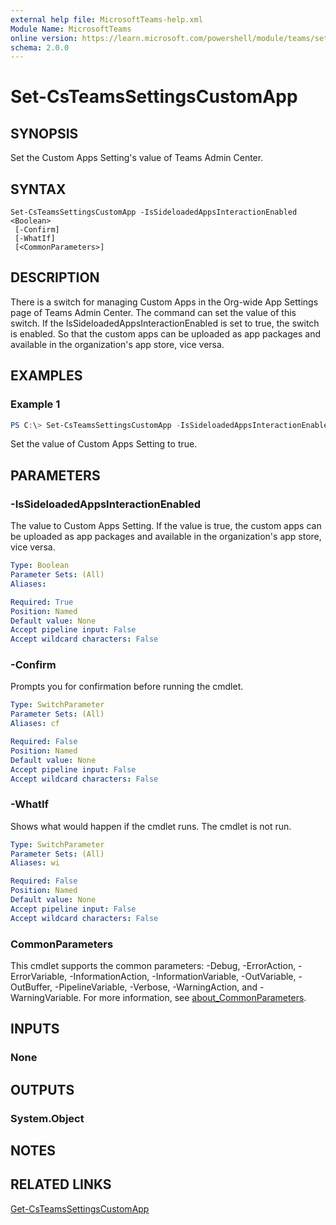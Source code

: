 ```yaml
---
external help file: MicrosoftTeams-help.xml
Module Name: MicrosoftTeams
online version: https://learn.microsoft.com/powershell/module/teams/set-csteamssettingscustomapp
schema: 2.0.0
---
```


# Set-CsTeamsSettingsCustomApp

## SYNOPSIS
Set the Custom Apps Setting's value of Teams Admin Center.

## SYNTAX

```
Set-CsTeamsSettingsCustomApp -IsSideloadedAppsInteractionEnabled <Boolean>
 [-Confirm]
 [-WhatIf]
 [<CommonParameters>]
```

## DESCRIPTION
There is a switch for managing Custom Apps in the Org-wide App Settings page of Teams Admin Center. The command can set the value of this switch. If the IsSideloadedAppsInteractionEnabled is set to true, the switch is enabled. So that the custom apps can be uploaded as app packages and available in the organization's app store, vice versa.

## EXAMPLES

### Example 1
```powershell
PS C:\> Set-CsTeamsSettingsCustomApp -IsSideloadedAppsInteractionEnabled $True
```

Set the value of Custom Apps Setting to true.

## PARAMETERS

### -IsSideloadedAppsInteractionEnabled
The value to Custom Apps Setting. If the value is true, the custom apps can be uploaded as app packages and available in the organization's app store, vice versa.

```yaml
Type: Boolean
Parameter Sets: (All)
Aliases:

Required: True
Position: Named
Default value: None
Accept pipeline input: False
Accept wildcard characters: False
```

### -Confirm
Prompts you for confirmation before running the cmdlet.

```yaml
Type: SwitchParameter
Parameter Sets: (All)
Aliases: cf

Required: False
Position: Named
Default value: None
Accept pipeline input: False
Accept wildcard characters: False
```

### -WhatIf
Shows what would happen if the cmdlet runs.
The cmdlet is not run.

```yaml
Type: SwitchParameter
Parameter Sets: (All)
Aliases: wi

Required: False
Position: Named
Default value: None
Accept pipeline input: False
Accept wildcard characters: False
```

### CommonParameters
This cmdlet supports the common parameters: -Debug, -ErrorAction, -ErrorVariable, -InformationAction, -InformationVariable, -OutVariable, -OutBuffer, -PipelineVariable, -Verbose, -WarningAction, and -WarningVariable. For more information, see [about_CommonParameters](http://go.microsoft.com/fwlink/?LinkID=113216).

## INPUTS

### None

## OUTPUTS

### System.Object

## NOTES

## RELATED LINKS
[Get-CsTeamsSettingsCustomApp](https://learn.microsoft.com/powershell/module/teams/get-csteamssettingscustomApp)
